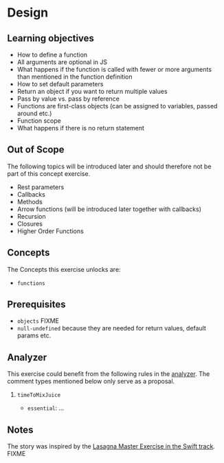 # Design

## Learning objectives

- How to define a function
- All arguments are optional in JS
- What happens if the function is called with fewer or more arguments than mentioned in the function definition
- How to set default parameters
- Return an object if you want to return multiple values
- Pass by value vs. pass by reference
- Functions are first-class objects (can be assigned to variables, passed around etc.)
- Function scope
- What happens if there is no return statement

## Out of Scope

The following topics will be introduced later and should therefore not be part of this concept exercise.

- Rest parameters
- Callbacks
- Methods
- Arrow functions (will be introduced later together with callbacks)
- Recursion
- Closures
- Higher Order Functions

## Concepts

The Concepts this exercise unlocks are:

- `functions`

## Prerequisites

- `objects` FIXME
- `null-undefined` because they are needed for return values, default params etc.

## Analyzer

This exercise could benefit from the following rules in the [analyzer][analyzer].
The comment types mentioned below only serve as a proposal.

1. `timeToMixJuice`

   - `essential`: ...

## Notes

The story was inspired by the [Lasagna Master Exercise in the Swift track][swift-lasagna-master].
FIXME

[analyzer]: https://github.com/exercism/javascript-analyzer
[swift-lasagna-master]: https://github.com/exercism/swift/blob/main/exercises/concept/lasagna-master/.docs/instructions.md
